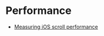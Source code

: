 # Performance

- [Measuring iOS scroll performance](http://thisiskyle.me/posts/measuring-ios-scroll-performance-is-tough-use-this-to-make-it-simple-and-automated.html)
